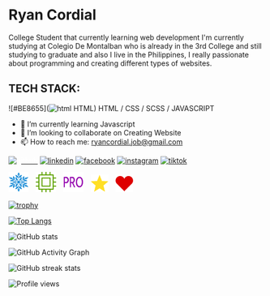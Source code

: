 # Ryan Cordial
College Student that currently learning web development
I'm currently studying at Colegio De Montalban who is already in the 3rd College and still studying to graduate and also I live in the Philippines, I really passionate about programming and creating different types of websites.

## TECH STACK: 
![#BE8655](<img src='https://cdn.jsdelivr.net/npm/simple-icons@3.0.1/icons/github.svg' alt='html' height='20' width='20'> HTML)
HTML / CSS / SCSS / JAVASCRIPT

- 🌱 I’m currently learning Javascript 
- 👯 I’m looking to collaborate on Creating Website 
- 📫 How to reach me: ryancordial.job@gmail.com 


[<img src='https://cdn.jsdelivr.net/npm/simple-icons@3.0.1/icons/github.svg' style="color: #fff" alt='github' height='40'>](https://github.com/nayr0531)  [<img src='https://cdn.jsdelivr.net/npm/simple-icons@3.0.1/icons/linkedin.svg' alt='linkedin' height='40'>](https://www.linkedin.com/in/https://www.linkedin.com/in/ryan-cordial-122236226//)  [<img src='https://cdn.jsdelivr.net/npm/simple-icons@3.0.1/icons/facebook.svg' alt='facebook' height='40'>](https://www.facebook.com/https://www.facebook.com/laidroc121)  [<img src='https://cdn.jsdelivr.net/npm/simple-icons@3.0.1/icons/instagram.svg' alt='instagram' height='40'>](https://www.instagram.com/https://www.instagram.com/ryannn0531//)  [<img src='https://cdn.jsdelivr.net/npm/simple-icons@3.0.1/icons/tiktok.svg' alt='tiktok' height='40'>](https://www.tiktok.com/@ryancordial31)  

<a href='https://archiveprogram.github.com/'><img src='https://raw.githubusercontent.com/acervenky/animated-github-badges/master/assets/acbadge.gif' width='40' height='40'></a> <a href='https://docs.github.com/en/developers'><img src='https://raw.githubusercontent.com/acervenky/animated-github-badges/master/assets/devbadge.gif' width='40' height='40'></a> <a href='https://github.com/pricing'><img src='https://raw.githubusercontent.com/acervenky/animated-github-badges/master/assets/pro.gif' width='40' height='40'></a> <a href='https://stars.github.com/'><img src='https://raw.githubusercontent.com/acervenky/animated-github-badges/master/assets/starbadge.gif' width='35' height='35'></a> <a href='https://docs.github.com/en/github/supporting-the-open-source-community-with-github-sponsors'><img src='https://raw.githubusercontent.com/acervenky/animated-github-badges/master/assets/sponsorbadge.gif' width='35' height='35'></a> 

[![trophy](https://github-profile-trophy.vercel.app/?username=nayr0531)](https://github.com/ryo-ma/github-profile-trophy)

[![Top Langs](https://github-readme-stats.vercel.app/api/top-langs/?username=nayr0531)](https://github.com/anuraghazra/github-readme-stats)

![GitHub stats](https://github-readme-stats.vercel.app/api?username=nayr0531&show_icons=true&count_private=true)  

![GitHub Activity Graph](https://activity-graph.herokuapp.com/graph?username=nayr0531)  

![GitHub streak stats](https://streak-stats.demolab.com/?user=nayr0531)  

![Profile views](https://gpvc.arturio.dev/nayr0531)  
